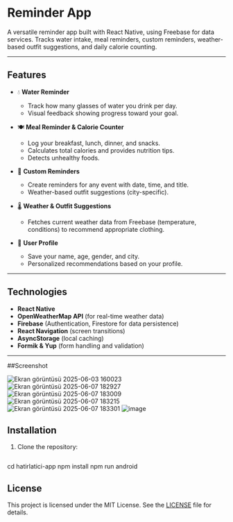 # Reminder App

A versatile reminder app built with React Native, using Freebase for data services. Tracks water intake, meal reminders, custom reminders, weather-based outfit suggestions, and daily calorie counting.

---

## Features

- 💧 **Water Reminder**  
  - Track how many glasses of water you drink per day.  
  - Visual feedback showing progress toward your goal.

- 🍽️ **Meal Reminder & Calorie Counter**  
  - Log your breakfast, lunch, dinner, and snacks.  
  - Calculates total calories and provides nutrition tips.  
  - Detects unhealthy foods.

- 🔔 **Custom Reminders**  
  - Create reminders for any event with date, time, and title.  
  - Weather-based outfit suggestions (city-specific).

- 🌡️ **Weather & Outfit Suggestions**  
  - Fetches current weather data from Freebase (temperature, conditions) to recommend appropriate clothing.

- 📝 **User Profile**  
  - Save your name, age, gender, and city.  
  - Personalized recommendations based on your profile.

---

## Technologies

- **React Native**  
- **OpenWeatherMap API** (for real-time weather data)  
- **Firebase** (Authentication, Firestore for data persistence)  
- **React Navigation** (screen transitions)  
- **AsyncStorage** (local caching)  
- **Formik & Yup** (form handling and validation)

---
##Screenshot

![Ekran görüntüsü 2025-06-03 160023](https://github.com/user-attachments/assets/7f8c9dc7-a42a-4e2b-bbc6-6202644f62aa)
![Ekran görüntüsü 2025-06-07 182927](https://github.com/user-attachments/assets/b31a6a06-78cd-4035-8201-6d4b68d9e418)
![Ekran görüntüsü 2025-06-07 183009](https://github.com/user-attachments/assets/a154ad67-beae-4e8e-972a-7ed60651f323)
![Ekran görüntüsü 2025-06-07 183215](https://github.com/user-attachments/assets/27374d42-7bf6-4b34-b0c3-af29b1214692)
![Ekran görüntüsü 2025-06-07 183301](https://github.com/user-attachments/assets/2cff56d2-2592-44e0-aba1-f24a2d5752bf)
![image](https://github.com/user-attachments/assets/c997d344-fb3e-4652-86b2-12f7206a4418)


## Installation

1. Clone the repository:  
   ```bash   https://github.com/emineugurlu/hatirlatici-app
  cd hatirlatici-app
  npm install
  npm run android


## License

This project is licensed under the MIT License. See the [LICENSE](LICENSE) file for details.
